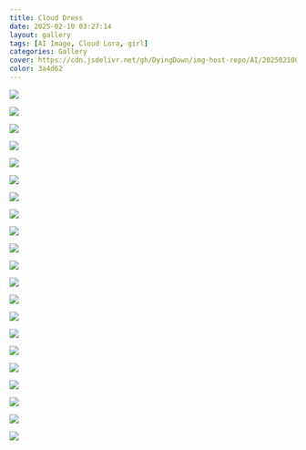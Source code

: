 ```yaml
---
title: Cloud Dress
date: 2025-02-10 03:27:14
layout: gallery
tags: [AI Image, Cloud Lora, girl]
categories: Gallery
cover: https://cdn.jsdelivr.net/gh/DyingDown/img-host-repo/AI/202502100347017.png
color: 3a4d62
---
```


![](https://cdn.jsdelivr.net/gh/DyingDown/img-host-repo/AI/202502100347017.png)

![](https://cdn.jsdelivr.net/gh/DyingDown/img-host-repo/AI/202502100353076.png)

![](https://cdn.jsdelivr.net/gh/DyingDown/img-host-repo/AI/202502100349580.png)

![](https://cdn.jsdelivr.net/gh/DyingDown/img-host-repo/AI/202502100350041.png)

![](https://cdn.jsdelivr.net/gh/DyingDown/img-host-repo/AI/202502100355133.png)

![](https://cdn.jsdelivr.net/gh/DyingDown/img-host-repo/AI/202502100350947.png)

![](https://cdn.jsdelivr.net/gh/DyingDown/img-host-repo/AI/202502100350524.png)

![](https://cdn.jsdelivr.net/gh/DyingDown/img-host-repo/AI/202502100350991.png)

![](https://cdn.jsdelivr.net/gh/DyingDown/img-host-repo/AI/202502100351668.png)

![](https://cdn.jsdelivr.net/gh/DyingDown/img-host-repo/AI/202502100351754.png)

![](https://cdn.jsdelivr.net/gh/DyingDown/img-host-repo/AI/202502100351879.png)

![](https://cdn.jsdelivr.net/gh/DyingDown/img-host-repo/AI/202502100352022.png)

![](https://cdn.jsdelivr.net/gh/DyingDown/img-host-repo/AI/202502100352380.png)

![](https://cdn.jsdelivr.net/gh/DyingDown/img-host-repo/AI/202502100352384.png)

![](https://cdn.jsdelivr.net/gh/DyingDown/img-host-repo/AI/202502100353305.png)

![](https://cdn.jsdelivr.net/gh/DyingDown/img-host-repo/AI/202502100353261.png)

![](https://cdn.jsdelivr.net/gh/DyingDown/img-host-repo/AI/202502100354936.png)

![](https://cdn.jsdelivr.net/gh/DyingDown/img-host-repo/AI/202502100354562.png)

![](https://cdn.jsdelivr.net/gh/DyingDown/img-host-repo/AI/202502100355286.png)

![](https://cdn.jsdelivr.net/gh/DyingDown/img-host-repo/AI/202502100356196.png)

![](https://cdn.jsdelivr.net/gh/DyingDown/img-host-repo/AI/202502100356844.png)